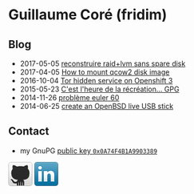 Guillaume Coré (fridim)
=======================

Blog
--------

* 2017-05-05 [reconstruire raid+lvm sans spare disk](notes/20170505-lvm.html)
* 2017-04-05 [How to mount qcow2 disk image](notes/mount_qcow2.html)
* 2016-10-04 [Tor hidden service on Openshift 3](notes/tor_hidden_service_on_openshift_3.html)
* 2015-05-23 [C'est l'heure de la récréation… GPG](notes/gpg_recreation.html)
* 2014-11-26 [problème euler 60](https://gist.github.com/fridim/0250192c183256e8744f)
* 2014-06-25 [create an OpenBSD live USB stick](notes/livebsd.html)

Contact
-------

* my GnuPG [public key <code>0x0A74F4B1A9903389</code>](files/0x0A74F4B1A9903389.asc.txt)

[![github](images/github-48x48.png)](http://github.com/fridim)
[![linkedin](images/linkedin-48x48.png)](http://www.linkedin.com/in/guillaumecore)
